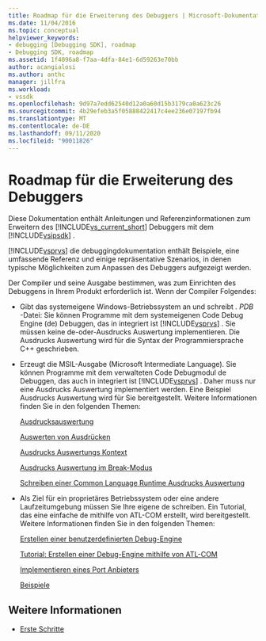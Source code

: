 ```yaml
---
title: Roadmap für die Erweiterung des Debuggers | Microsoft-Dokumentation
ms.date: 11/04/2016
ms.topic: conceptual
helpviewer_keywords:
- debugging [Debugging SDK], roadmap
- Debugging SDK, roadmap
ms.assetid: 1f4096a8-f7aa-4dfa-84e1-6d59263e70bb
author: acangialosi
ms.author: anthc
manager: jillfra
ms.workload:
- vssdk
ms.openlocfilehash: 9d97a7edd62540d12a0a60d15b3179ca0a623c26
ms.sourcegitcommit: 4b29efeb3a5f05888422417c4ee236e07197fb94
ms.translationtype: MT
ms.contentlocale: de-DE
ms.lasthandoff: 09/11/2020
ms.locfileid: "90011826"
---
```

# <a name="roadmap-for-extending-the-debugger"></a>Roadmap für die Erweiterung des Debuggers
Diese Dokumentation enthält Anleitungen und Referenzinformationen zum Erweitern des [!INCLUDE[vs_current_short](../../code-quality/includes/vs_current_short_md.md)] Debuggers mit dem [!INCLUDE[vsipsdk](../../extensibility/includes/vsipsdk_md.md)] .

 [!INCLUDE[vsprvs](../../code-quality/includes/vsprvs_md.md)] die debuggingdokumentation enthält Beispiele, eine umfassende Referenz und einige repräsentative Szenarios, in denen typische Möglichkeiten zum Anpassen des Debuggers aufgezeigt werden.

 Der Compiler und seine Ausgabe bestimmen, was zum Einrichten des Debuggens in Ihrem Produkt erforderlich ist. Wenn der Compiler Folgendes:

- Gibt das systemeigene Windows-Betriebssystem an und schreibt *. PDB* -Datei: Sie können Programme mit dem systemeigenen Code Debug Engine (de) Debuggen, das in integriert ist [!INCLUDE[vsprvs](../../code-quality/includes/vsprvs_md.md)] . Sie müssen keine de-oder-Ausdrucks Auswertung implementieren. Die Ausdrucks Auswertung wird für die Syntax der Programmiersprache C++ geschrieben.

- Erzeugt die MSIL-Ausgabe (Microsoft Intermediate Language). Sie können Programme mit dem verwalteten Code Debugmodul de Debuggen, das auch in integriert ist [!INCLUDE[vsprvs](../../code-quality/includes/vsprvs_md.md)] . Daher muss nur eine Ausdrucks Auswertung implementiert werden. Eine Beispiel Ausdrucks Auswertung wird für Sie bereitgestellt. Weitere Informationen finden Sie in den folgenden Themen:

   [Ausdrucksauswertung](../../extensibility/debugger/expression-evaluation-visual-studio-debugging-sdk.md)

   [Auswerten von Ausdrücken](../../extensibility/debugger/evaluating-expressions.md)

   [Ausdrucks Auswertungs Kontext](../../extensibility/debugger/expression-evaluation-context.md)

   [Ausdrucks Auswertung im Break-Modus](../../extensibility/debugger/expression-evaluation-in-break-mode.md)

   [Schreiben einer Common Language Runtime Ausdrucks Auswertung](../../extensibility/debugger/writing-a-common-language-runtime-expression-evaluator.md)

- Als Ziel für ein proprietäres Betriebssystem oder eine andere Laufzeitumgebung müssen Sie Ihre eigene de schreiben. Ein Tutorial, das eine einfache de mithilfe von ATL-COM erstellt, wird bereitgestellt. Weitere Informationen finden Sie in den folgenden Themen:

   [Erstellen einer benutzerdefinierten Debug-Engine](../../extensibility/debugger/creating-a-custom-debug-engine.md)

   [Tutorial: Erstellen einer Debug-Engine mithilfe von ATL-COM](/previous-versions/bb147024(v=vs.90))

   [Implementieren eines Port Anbieters](../../extensibility/debugger/implementing-a-port-supplier.md)

   [Beispiele](../../extensibility/debugger/visual-studio-debugging-samples.md)

## <a name="see-also"></a>Weitere Informationen
- [Erste Schritte](../../extensibility/debugger/getting-started-with-debugger-extensibility.md)